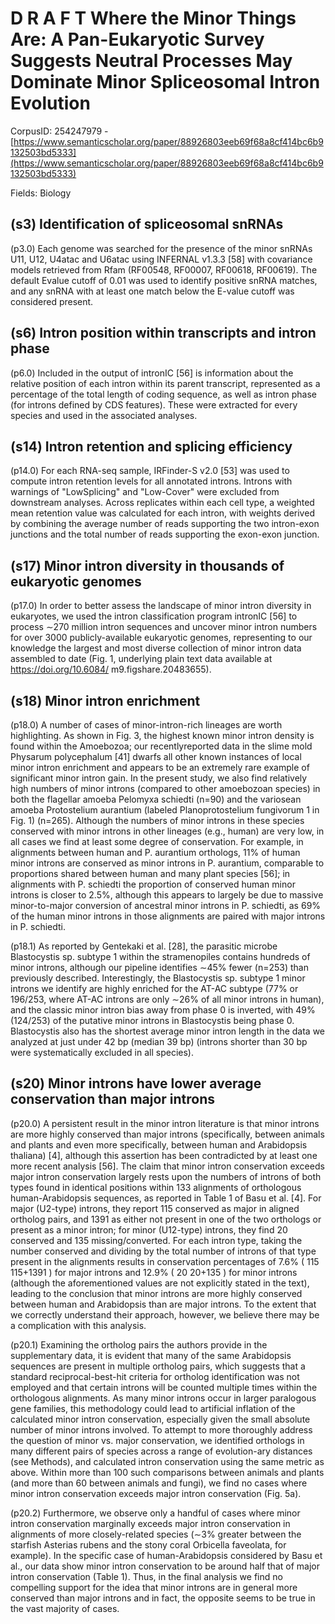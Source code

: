 # D R A F T Where the Minor Things Are: A Pan-Eukaryotic Survey Suggests Neutral Processes May Dominate Minor Spliceosomal Intron Evolution

CorpusID: 254247979 - [https://www.semanticscholar.org/paper/88926803eeb69f68a8cf414bc6b9132503bd5333](https://www.semanticscholar.org/paper/88926803eeb69f68a8cf414bc6b9132503bd5333)

Fields: Biology

## (s3) Identification of spliceosomal snRNAs
(p3.0) Each genome was searched for the presence of the minor snRNAs U11, U12, U4atac and U6atac using INFERNAL v1.3.3 [58] with covariance models retrieved from Rfam (RF00548, RF00007, RF00618, RF00619). The default Evalue cutoff of 0.01 was used to identify positive snRNA matches, and any snRNA with at least one match below the E-value cutoff was considered present.
## (s6) Intron position within transcripts and intron phase
(p6.0) Included in the output of intronIC [56] is information about the relative position of each intron within its parent transcript, represented as a percentage of the total length of coding sequence, as well as intron phase (for introns defined by CDS features). These were extracted for every species and used in the associated analyses.
## (s14) Intron retention and splicing efficiency
(p14.0) For each RNA-seq sample, IRFinder-S v2.0 [53] was used to compute intron retention levels for all annotated introns. Introns with warnings of "LowSplicing" and "Low-Cover" were excluded from downstream analyses. Across replicates within each cell type, a weighted mean retention value was calculated for each intron, with weights derived by combining the average number of reads supporting the two intron-exon junctions and the total number of reads supporting the exon-exon junction.
## (s17) Minor intron diversity in thousands of eukaryotic genomes
(p17.0) In order to better assess the landscape of minor intron diversity in eukaryotes, we used the intron classification program intronIC [56] to process ∼270 million intron sequences and uncover minor intron numbers for over 3000 publicly-available eukaryotic genomes, representing to our knowledge the largest and most diverse collection of minor intron data assembled to date (Fig. 1, underlying plain text data available at https://doi.org/10.6084/ m9.figshare.20483655).
## (s18) Minor intron enrichment
(p18.0) A number of cases of minor-intron-rich lineages are worth highlighting. As shown in Fig. 3, the highest known minor intron density is found within the Amoebozoa; our recentlyreported data in the slime mold Physarum polycephalum [41] dwarfs all other known instances of local minor intron enrichment and appears to be an extremely rare example of significant minor intron gain. In the present study, we also find relatively high numbers of minor introns (compared to other amoebozoan species) in both the flagellar amoeba Pelomyxa schiedti (n=90) and the variosean amoeba Protostelium aurantium (labeled Planoprotostelium fungivorum 1 in Fig. 1) (n=265). Although the numbers of minor introns in these species conserved with minor introns in other lineages (e.g., human) are very low, in all cases we find at least some degree of conservation. For example, in alignments between human and P. aurantium orthologs, 11% of human minor introns are conserved as minor introns in P. aurantium, comparable to proportions shared between human and many plant species [56]; in alignments with P. schiedti the proportion of conserved human minor introns is closer to 2.5%, although this appears to largely be due to massive minor-to-major conversion of ancestral minor introns in P. schiedti, as 69% of the human minor introns in those alignments are paired with major introns in P. schiedti.

(p18.1) As reported by Gentekaki et al. [28], the parasitic microbe Blastocystis sp. subtype 1 within the stramenopiles contains hundreds of minor introns, although our pipeline identifies ∼45% fewer (n=253) than previously described. Interestingly, the Blastocystis sp. subtype 1 minor introns we identify are highly enriched for the AT-AC subtype (77% or 196/253, where AT-AC introns are only ∼26% of all minor introns in human), and the classic minor intron bias away from phase 0 is inverted, with 49% (124/253) of the putative minor introns in Blastocystis being phase 0. Blastocystis also has the shortest average minor intron length in the data we analyzed at just under 42 bp (median 39 bp) (introns shorter than 30 bp were systematically excluded in all species).
## (s20) Minor introns have lower average conservation than major introns
(p20.0) A persistent result in the minor intron literature is that minor introns are more highly conserved than major introns (specifically, between animals and plants and even more specifically, between human and Arabidopsis thaliana) [4], although this assertion has been contradicted by at least one more recent analysis [56]. The claim that minor intron conservation exceeds major intron conservation largely rests upon the numbers of introns of both types found in identical positions within 133 alignments of orthologous human-Arabidopsis sequences, as reported in Table 1 of Basu et al. [4]. For major (U2-type) introns, they report 115 conserved as major in aligned ortholog pairs, and 1391 as either not present in one of the two orthologs or present as a minor intron; for minor (U12-type) introns, they find 20 conserved and 135 missing/converted. For each intron type, taking the number conserved and dividing by the total number of introns of that type present in the alignments results in conservation percentages of 7.6% ( 115 115+1391 ) for major introns and 12.9% ( 20 20+135 ) for minor introns (although the aforementioned values are not explicitly stated in the text), leading to the conclusion that minor introns are more highly conserved between human and Arabidopsis than are major introns. To the extent that we correctly understand their approach, however, we believe there may be a complication with this analysis.

(p20.1) Examining the ortholog pairs the authors provide in the supplementary data, it is evident that many of the same Arabidopsis sequences are present in multiple ortholog pairs, which suggests that a standard reciprocal-best-hit criteria for ortholog identification was not employed and that certain introns will be counted multiple times within the orthologous alignments. As many minor introns occur in larger paralogous gene families, this methodology could lead to artificial inflation of the calculated minor intron conservation, especially given the small absolute number of minor introns involved. To attempt to more thoroughly address the question of minor vs. major conservation, we identified orthologs in many different pairs of species across a range of evolution-ary distances (see Methods), and calculated intron conservation using the same metric as above. Within more than 100 such comparisons between animals and plants (and more than 60 between animals and fungi), we find no cases where minor intron conservation exceeds major intron conservation (Fig. 5a).

(p20.2) Furthermore, we observe only a handful of cases where minor intron conservation marginally exceeds major intron conservation in alignments of more closely-related species (∼3% greater between the starfish Asterias rubens and the stony coral Orbicella faveolata, for example). In the specific case of human-Arabidopsis considered by Basu et al., our data show minor intron conservation to be around half that of major intron conservation (Table 1). Thus, in the final analysis we find no compelling support for the idea that minor introns are in general more conserved than major introns and in fact, the opposite seems to be true in the vast majority of cases.
